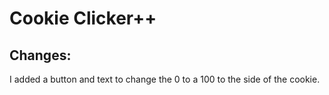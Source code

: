 # Cookie Clicker++

## Changes:
I added a button and text to change the 0 to a 100 to the side of the cookie.
